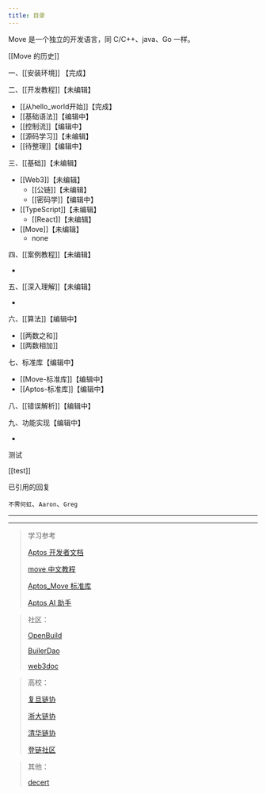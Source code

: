 ```yaml
---
title: 目录
---
```



Move 是一个独立的开发语言，同 C/C++、java、Go 一样。

[[Move 的历史]]

一、[[安装环境]] 【完成】



二、[[开发教程]]【未编辑】

- [[从hello_world开始]]【完成】
- [[基础语法]]【编辑中】
- [[控制流]]【编辑中】
- [[源码学习]]【未编辑】
- [[待整理]]【编辑中】



三、[[基础]]【未编辑】

- [[Web3]]【未编辑】
    - [[公链]]【未编辑】
    - [[密码学]]【编辑中】
- [[TypeScript]]【未编辑】
    - [[React]]【未编辑】
- [[Move]]【未编辑】
    - none

四、[[案例教程]]【未编辑】

- 

五、[[深入理解]]【未编辑】

- 

六、[[算法]]【编辑中】

- [[两数之和]]
- [[两数相加]]

七、标准库【编辑中】

- [[Move-标准库]]【编辑中】
- [[Aptos-标准库]]【编辑中】

八、[[错误解析]]【编辑中】

九、功能实现【编辑中】

- 

测试

[[test]]



已引用的回复

`不霁何虹`、`Aaron`、`Greg`



---

---

> 学习参考
>
> [Aptos 开发者文档](https://gushi10546.gitbook.io/aptos-kai-fa-zhe-wen-dang/kai-fa-zhe-jiao-cheng/ni-de-di-yi-bi-jiao-yi)
>
> [move 中文教程](https://move-dao.github.io/move-book-zh/move-tutorial.html)
>
> [Aptos_Move 标准库](https://aptos.dev/reference/move/)
>
> [Aptos AI 助手](https://assistant.aptosfoundation.org)


> 社区：
>
> [OpenBuild](https://openbuild.xyz)
>
> [BuilerDao](https://buidlerdao.xyz)
>
> [web3doc](https://aptos.web3doc.top/guides/getting-started)
>


> 高校：
>
> [复旦链协](https://www.fudanblockchain.club)
>
> [浙大链协](https://zjubcadocs.readthedocs.io/zh-cn/)
>
> [清华链协](https://www.thubadao.xyz/aboutus)
>
> [登链社区](https://learnblockchain.cn)
>


> 其他：
>
> [decert](https://decert.me/)